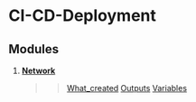 # CI-CD-Deployment

## Modules
1. [**Network**](https://github.com/xxxDaOctoPuSSxxx/CI-CD-Deployment/blob/main/modules/network/readme.md) 
    >> [What_created](https://github.com/xxxDaOctoPuSSxxx/CI-CD-Deployment/blob/main/modules/network/readme.md#in-this-module-i-create-next-aws-resource)
    >> [Outputs](https://github.com/xxxDaOctoPuSSxxx/CI-CD-Deployment/blob/main/modules/network/readme.md#outputs-contains-next)
    >> [Variables](https://github.com/xxxDaOctoPuSSxxx/CI-CD-Deployment/blob/main/modules/network/readme.md#variable-contains-next)